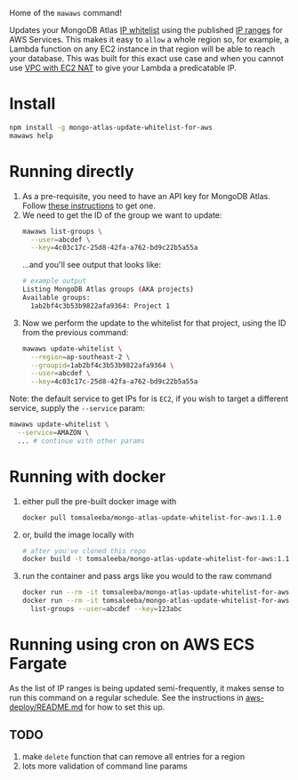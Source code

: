Home of the `mawaws` command!

Updates your MongoDB Atlas [IP
whitelist](https://docs.atlas.mongodb.com/security-whitelist/index.html) using
the published [IP
ranges](https://docs.aws.amazon.com/general/latest/gr/aws-ip-ranges.html) for
AWS Services. This makes it easy to `allow` a whole region so, for example, a
Lambda function on any EC2 instance in that region will be able to reach your
database. This was built for this exact use case and when you cannot use [VPC
with EC2 NAT](https://forums.aws.amazon.com/message.jspa?messageID=679504) to
give your Lambda a predicatable IP.

# Install
```bash
npm install -g mongo-atlas-update-whitelist-for-aws
mawaws help
```

# Running directly
 1. As a pre-requisite, you need to have an API key for MongoDB Atlas. Follow
    [these instructions](https://docs.atlas.mongodb.com/configure-api-access/)
    to get one.
 1. We need to get the ID of the group we want to update:
      ```bash
      mawaws list-groups \
        --user=abcdef \
        --key=4c03c17c-25d8-42fa-a762-bd9c22b5a55a
      ```
      ...and you'll see output that looks like:
      ```bash
      # example output
      Listing MongoDB Atlas groups (AKA projects)
      Available groups:
        1ab2bf4c3b53b9822afa9364: Project 1
      ```
 1. Now we perform the update to the whitelist for that project, using the ID
    from the previous command:
      ```bash
      mawaws update-whitelist \
        --region=ap-southeast-2 \
        --groupid=1ab2bf4c3b53b9822afa9364 \
        --user=abcdef \
        --key=4c03c17c-25d8-42fa-a762-bd9c22b5a55a
      ```

Note: the default service to get IPs for is `EC2`, if you wish to target a
different service, supply the `--service` param:

```bash
mawaws update-whitelist \
  --service=AMAZON \
  ... # continue with other params
```

# Running with docker
  1. either pull the pre-built docker image with
      ```bash
      docker pull tomsaleeba/mongo-atlas-update-whitelist-for-aws:1.1.0
      ```
  1. or, build the image locally with
      ```bash
      # after you've cloned this repo
      docker build -t tomsaleeba/mongo-atlas-update-whitelist-for-aws:1.1.0 .
      ```
  1. run the container and pass args like you would to the raw command
      ```bash
      docker run --rm -it tomsaleeba/mongo-atlas-update-whitelist-for-aws:1.1.0 --help
      docker run --rm -it tomsaleeba/mongo-atlas-update-whitelist-for-aws:1.1.0 \
        list-groups --user=abcdef --key=123abc
      ```

# Running using cron on AWS ECS Fargate
As the list of IP ranges is being updated semi-frequently, it makes sense to run
this command on a regular schedule.  See the instructions in
[aws-deploy/README.md](./aws-deploy/README.md) for how to set this up.

## TODO
 1. make `delete` function that can remove all entries for a region
 1. lots more validation of command line params
